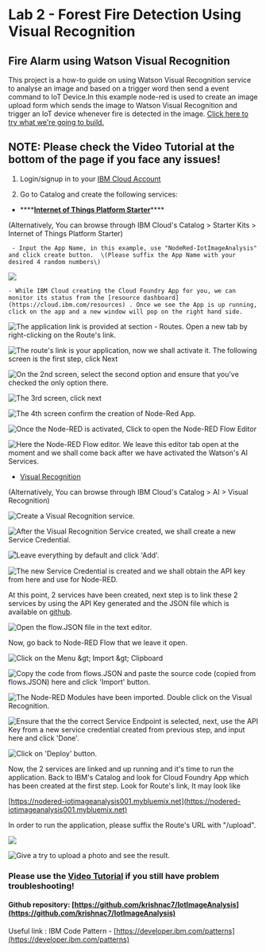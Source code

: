 # Lab 2 - Forest Fire Detection Using Visual Recognition

## Fire Alarm using Watson Visual Recognition

This project is a how-to guide on using Watson Visual Recognition service to analyse an image and based on a trigger word then send a event command to IoT Device.In this example node-red is used to create an image upload form which sends the image to Watson Visual Recognition and trigger an IoT device whenever fire is detected in the image. [Click here to try what we're going to build.](https://nodered-iotimageanalysis001.mybluemix.net/upload)

## NOTE: Please check the Video Tutorial at the bottom of the page if you face any issues! 

1. Login/signup in to your [IBM Cloud Account](https://ibm.biz/BdYtcs)

2. Go to Catalog and create the following services:

* \*\*\*\*[**Internet of Things Platform Starter**](https://cloud.ibm.com/catalog/starters/internet-of-things-platform-starter)\*\*\*\*

\(Alternatively, You can browse through IBM Cloud's Catalog &gt; Starter Kits &gt; Internet of Things Platform Starter\)

     - Input the App Name, in this example, use "NodeRed-IotImageAnalysis" and click create button.  \(Please suffix the App Name with your desired 4 random numbers\)

![](.gitbook/assets/image%20%2812%29.png)

    - While IBM Cloud creating the Cloud Foundry App for you, we can monitor its status from the [resource dashboard](https://cloud.ibm.com/resources) . Once we see the App is up running, click on the app and a new window will pop on the right hand side. 

![The application link is provided at section - Routes. Open a new tab by right-clicking on the Route&apos;s link. ](.gitbook/assets/image%20%2834%29.png)

![The route&apos;s link is your application, now we shall activate it. The following screen is the first step, click Next](.gitbook/assets/image%20%2832%29.png)

![On the 2nd screen, select the second option and ensure that you&apos;ve checked the only option there.](.gitbook/assets/image%20%2831%29.png)

![The 3rd screen, click next](.gitbook/assets/image%20%2817%29.png)

![The 4th screen confirm the creation of Node-Red App.](.gitbook/assets/image%20%2815%29.png)

![Once the Node-RED is activated, Click to open the Node-RED Flow Editor](.gitbook/assets/image%20%2833%29.png)

![Here the Node-RED Flow editor. We leave this editor tab open at the moment and we shall come back after we have activated the Watson&apos;s AI Services. ](.gitbook/assets/image%20%2819%29.png)

* [Visual Recognition](https://cloud.ibm.com/catalog/services/visual-recognition)

\(Alternatively, You can browse through IBM Cloud's Catalog &gt; AI &gt; Visual Recognition\)

![Create a Visual Recognition service.](.gitbook/assets/image%20%2821%29.png)

![After the Visual Recognition Service created, we shall create a new Service Credential.](.gitbook/assets/image%20%2839%29.png)

![&#xE4B;&#xE35;Leave everything by default and click &apos;Add&apos;.](.gitbook/assets/image%20%283%29.png)

![The new Service Credential is created and we shall obtain the API key from here and use for Node-RED.](.gitbook/assets/image%20%286%29.png)

At this point, 2 services have been created, next step is to link these 2 services by using the API Key generated and the JSON file which is available on [github](https://github.com/krishnac7/IotImageAnalysis).

![Open the flow.JSON file in the text editor.](.gitbook/assets/image%20%287%29.png)

Now, go back to Node-RED Flow that we leave it open.

![Click on the Menu &amp;gt; Import &amp;gt; Clipboard](.gitbook/assets/image%20%285%29.png)

![Copy the code from flows.JSON and paste the source code \(copied from flows.JSON\) here and click &apos;Import&apos; button.](.gitbook/assets/image%20%2818%29.png)

![The Node-RED Modules have been imported. Double click on the Visual Recognition. ](.gitbook/assets/image.png)

![Ensure that the the correct Service Endpoint is selected, next, use the API Key from a new service credential created from previous step, and input here and click &apos;Done&apos;.](.gitbook/assets/image%20%2830%29.png)

![Click on &apos;Deploy&apos; button.](.gitbook/assets/image%20%2822%29.png)

Now, the 2 services are linked and up running and it's time to run the application. Back to IBM's Catalog and look for Cloud Foundry App which has been created at the first step. Look for Route's link, It may look like   
  
[https://nodered-iotimageanalysis001.mybluemix.net](https://nodered-iotimageanalysis001.mybluemix.net)

In order to run the application, please suffix the Route's URL with "/upload".

![](.gitbook/assets/image%20%2813%29.png)

![Give a try to upload a photo and see the result.](.gitbook/assets/image%20%2829%29.png)

### Please use the [Video Tutorial](https://github.com/krishnac7/Media/blob/master/IotImageAnalysis/imageAnalysisIot.mp4) if you still have problem troubleshooting! 

#### Github repository:  [https://github.com/krishnac7/IotImageAnalysis](https://github.com/krishnac7/IotImageAnalysis)

Useful link : IBM Code Pattern - [https://developer.ibm.com/patterns](https://developer.ibm.com/patterns)

